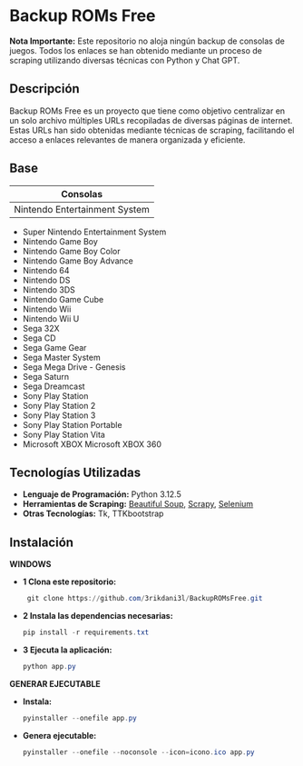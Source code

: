 # Backup ROMs Free

**Nota Importante:** Este repositorio no aloja ningún backup de consolas de juegos. Todos los enlaces se han obtenido mediante un proceso de scraping utilizando diversas técnicas con Python y Chat GPT.

## Descripción

Backup ROMs Free es un proyecto que tiene como objetivo centralizar en un solo archivo múltiples URLs recopiladas de diversas páginas de internet. Estas URLs han sido obtenidas mediante técnicas de scraping, facilitando el acceso a enlaces relevantes de manera organizada y eficiente.

## Base

| Consolas | 
|---------|
Nintendo Entertainment System | 

-  Super Nintendo Entertainment System
-  Nintendo Game Boy
-  Nintendo Game Boy Color
-  Nintendo Game Boy Advance
-  Nintendo 64
-  Nintendo DS
-  Nintendo 3DS
-  Nintendo Game Cube
-  Nintendo Wii
-  Nintendo Wii U
-  Sega 32X
-  Sega CD
-  Sega Game Gear
-  Sega Master System
-  Sega Mega Drive - Genesis
-  Sega Saturn
-  Sega Dreamcast
-  Sony Play Station
-  Sony Play Station 2
-  Sony Play Station 3
-  Sony Play Station Portable
-  Sony Play Station Vita
-  Microsoft XBOX
   Microsoft XBOX 360

## Tecnologías Utilizadas

- **Lenguaje de Programación:** Python 3.12.5
- **Herramientas de Scraping:** [Beautiful Soup](https://www.crummy.com/software/BeautifulSoup/), [Scrapy](https://scrapy.org/), [Selenium](https://www.selenium.dev/)
- **Otras Tecnologías:** Tk, TTKbootstrap

## Instalación

**WINDOWS**
- **1 Clona este repositorio:**
  ```powershell
   git clone https://github.com/3rikdani3l/BackupROMsFree.git
   ```
   
- **2 Instala las dependencias necesarias:**
  ```powershell
  pip install -r requirements.txt
  ```
   
- **3 Ejecuta la aplicación:**
  ```powershell
  python app.py
  ```
   
**GENERAR EJECUTABLE**
- **Instala:**
  ```powershell
  pyinstaller --onefile app.py
  ```
  
- **Genera ejecutable:**
  ```powershell
  pyinstaller --onefile --noconsole --icon=icono.ico app.py
  ```
  
  
